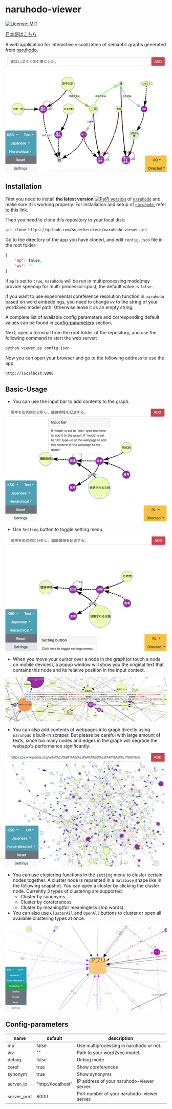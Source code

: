 # naruhodo-viewer

[![License: MIT](https://img.shields.io/badge/License-MIT-yellow.svg)](https://opensource.org/licenses/MIT)

[日本語はこちら](README-ja.md)

A web application for interactive visualization of semantic graphs generated from [naruhodo](https://github.com/superkerokero/naruhodo).

![A snapshot of naruhodo-viewer webapp](img/snapshot1.png)

## Installation

First you need to install **the latest version** [![PyPI version](https://badge.fury.io/py/naruhodo.svg)](https://badge.fury.io/py/naruhodo) of [`naruhodo`](https://github.com/superkerokero/naruhodo) and make sure it is working properly. For installation and setup of [`naruhodo`](https://github.com/superkerokero/naruhodo), refer to this [link](https://github.com/superkerokero/naruhodo/blob/master/README.md#Installation).

Then you need to clone this repository to your local disk:

```bash
git clone https://github.com/superkerokero/naruhodo-viewer.git
```

Go to the directory of the app you have cloned, and edit `config.json` file in the root folder:

```json
{
    "mp": false,
    "wv": ""
}
```

If `mp` is set to `true`, `naruhodo` will be run in multiprocessing mode(may provide speedup for multi-processor cpus), the default value is `false`. 

If you want to use experimental coreference resolution function in `naruhodo` based on word embeddings, you need to change `wv` to the string of your word2vec model path. Otherwise leave it as an empty string.

A complete list of available config parameters and corresponding default values can be found in [config-parameters](https://github.com/superkerokero/naruhodo-viewer/blob/master/README.md#Config-parameters) section.

Next, open a terminal from the root folder of the repository, and use the following command to start the web server:

```bash
python viewer.py config.json
```

Now you can open your browser and go to the following address to use the app.

```
http://localhost:8000
```

## Basic-Usage

* You can use the input bar to add contents to the graph.

![Input bar](img/snapshot2.png)

* Use `Setting` button to toggle setting menu.

![Setting button](img/snapshot3.png)

* When you move your cursor over a node in the graph(or touch a node on mobile   devices), a popup window will show you the original text that contains this node and its relative position in the input context.

![Node popup](img/snapshot4.png)

* You can also add contents of webpages into graph directly using `naruhodo`'s built-in scraper. But please be careful with large amount of texts, since too many nodes and edges in the graph will degrade the webapp's performance significantly.

![Webpage added to graph](img/snapshot5.png)

* You can use clustering functions in the `setting` menu to cluster certain nodes together. A cluster node is repsented in a `database` shape like in the following snapshot. You can open a cluster by clicking the cluster node. Currently 3 types of clustering are supported:
  * Cluster by synonyms
  * Cluster by coreferences
  * Cluster by meaning(for meaningless stop words)
* You can also use `ClusterAll` and `OpenAll` buttons to cluster or open all available clustering types at once.

![Clustering](img/snapshot6.png)

## Config-parameters

| name        | default            | description                                 |
|-------------|--------------------|---------------------------------------------|
| mp          | false              | Use multiprocessing in naruhodo or not.     |
| wv          | ""                 | Path to your word2vec model.                |
| debug       | false              | Debug mode                                  |
| coref       | true              | Show coreferences   |
| synonym     | true              | Show synonyms       |
| server_ip   | "http://localhost" | IP address of your naruhodo-viewer server.  |
| server_port | 8000               | Port number of your naruhodo-viewer server. |